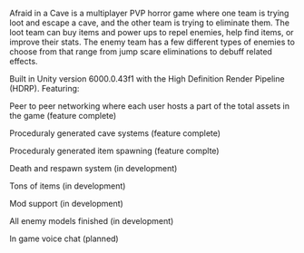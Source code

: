 Afraid in a Cave is a multiplayer PVP horror game where one team is trying loot and escape a cave, and the other team is trying to eliminate them.
The loot team can buy items and power ups to repel enemies, help find items, or improve their stats.
The enemy team has a few different types of enemies to choose from that range from jump scare eliminations to debuff related effects. 

Built in Unity version 6000.0.43f1 with the High Definition Render Pipeline (HDRP).
Featuring:

Peer to peer networking where each user hosts a part of the total assets in the game (feature complete)

Proceduraly generated cave systems (feature complete)

Proceduraly generated item spawning (feature complte)

Death and respawn system (in development)

Tons of items (in development) 

Mod support (in development)

All enemy models finished (in development)

In game voice chat (planned)
